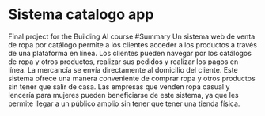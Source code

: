 
# Sistema catalogo app

Final project for the Building AI course
#Summary
Un sistema web de venta de ropa por catálogo permite a los clientes acceder a los productos a través de una plataforma en línea. Los clientes pueden navegar por los catálogos de ropa y otros productos, realizar sus pedidos y realizar los pagos en línea. La mercancía se envía directamente al domicilio del cliente. Este sistema ofrece una manera conveniente de comprar ropa y otros productos sin tener que salir de casa. Las empresas que venden ropa casual y lencería para mujeres pueden beneficiarse de este sistema, ya que les permite llegar a un público amplio sin tener que tener una tienda física.
